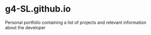 # g4-SL.github.io
Personal portfolio containing a list of projects and relevant information about the developer
